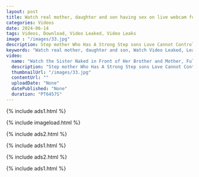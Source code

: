 ```yaml
---
layout: post
title: Watch real mother, daughter and son having sex on live webcam for money
categories: Videos
date: 2024-06-14
tags: Videos, Download, Video Leaked, Video Leaks
image : "/images/33.jpg"
description: Step mother Who Has A Strong Step sons Love Cannot Control Her Libido. 100% 4K. Step brother fucks his Step sister in front of all his family. Watch real mother, daughter and son having sex on live webcam for money
keywords: "Watch real mother, daughter and son, Watch Video Leaked, Leaked Video, Video Leaked"
video:
  name: "Watch the Sister Naked in Front of Her Brother and Mother, Full Video, Absolutely Free!"
  description: "Step mother Who Has A Strong Step sons Love Cannot Control Her Libido. 100% 4K. Step brother fucks his Step sister in front of all his family. Watch real mother, daughter and son having sex on live webcam for money"
  thumbnailUrl: "/images/33.jpg"
  contentUrl: ""
  uploadDate: "None"
  datePublished: "None"
  duration: "PT6457S"
---
```

{% include ads1.html %}

{% include imageload.html %}

{% include ads2.html %}

{% include ads1.html %}

{% include ads2.html %}

{% include ads1.html %}
